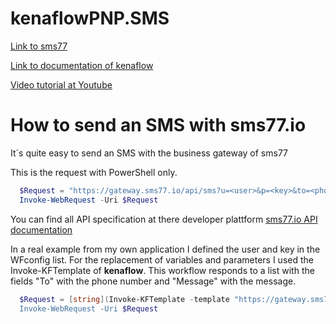 # kenaflowPNP.SMS

[Link to sms77](https://www.sms77.io)

[Link to documentation of kenaflow](https://doc.kenaflow.com)

[Video tutorial at Youtube](https://www.youtube.com/watch?v=H1nt10fP4QE)

# How to send an SMS with sms77.io

It´s quite easy to send an SMS with the business gateway of sms77

This is the request with PowerShell only.

```powershell
  $Request = "https://gateway.sms77.io/api/sms?u=<user>&p=<key>&to=<phone>&type=<type>&text=<message>"
  Invoke-WebRequest -Uri $Request
```

You can find all API specification at there developer plattform [sms77.io API documentation](https://www.sms77.io/de/entwickler/)

In a real example from my own application I defined the user and key in the WFconfig list. For the replacement of variables and parameters I used the Invoke-KFTemplate of **kenaflow**. This workflow responds to a list with the fields "To" with the phone number and "Message" with the message.

```powershell
  $Request = [string](Invoke-KFTemplate -template "https://gateway.sms77.io/api/sms?u=[[sms77.user]]&p=[[sms77.key]]&to={{To}}&type=direct&text={{Message}})
  Invoke-WebRequest -Uri $Request
```
